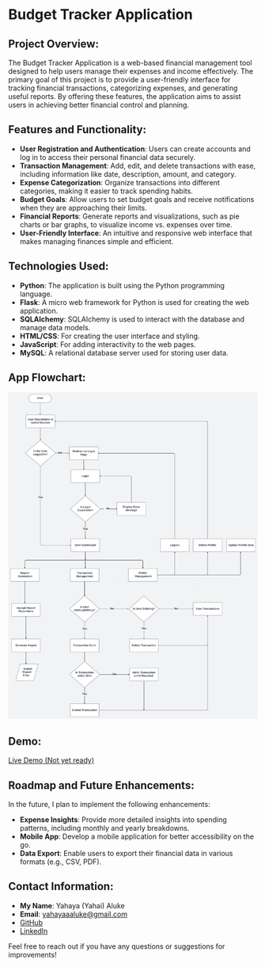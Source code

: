 # Budget Tracker Application

## Project Overview:
The Budget Tracker Application is a web-based financial management tool designed to help users manage their expenses and income effectively. The primary goal of this project is to provide a user-friendly interface for tracking financial transactions, categorizing expenses, and generating useful reports. By offering these features, the application aims to assist users in achieving better financial control and planning.

## Features and Functionality:
- **User Registration and Authentication**: Users can create accounts and log in to access their personal financial data securely.
- **Transaction Management**: Add, edit, and delete transactions with ease, including information like date, description, amount, and category.
- **Expense Categorization**: Organize transactions into different categories, making it easier to track spending habits.
- **Budget Goals**: Allow users to set budget goals and receive notifications when they are approaching their limits.
- **Financial Reports**: Generate reports and visualizations, such as pie charts or bar graphs, to visualize income vs. expenses over time.
- **User-Friendly Interface**: An intuitive and responsive web interface that makes managing finances simple and efficient.

## Technologies Used:
- **Python**: The application is built using the Python programming language.
- **Flask**: A micro web framework for Python is used for creating the web application.
- **SQLAlchemy**: SQLAlchemy is used to interact with the database and manage data models.
- **HTML/CSS**: For creating the user interface and styling.
- **JavaScript**: For adding interactivity to the web pages.
- **MySQL**: A relational database server used for storing user data.

## App Flowchart:
![Flowchart](flowchart.png)

## Demo:
[Live Demo (Not yet ready)](#)

## Roadmap and Future Enhancements:
In the future, I plan to implement the following enhancements:

- **Expense Insights**: Provide more detailed insights into spending patterns, including monthly and yearly breakdowns.
- **Mobile App**: Develop a mobile application for better accessibility on the go.
- **Data Export**: Enable users to export their financial data in various formats (e.g., CSV, PDF).

## Contact Information:
- **My Name**: Yahaya (Yahai) Aluke
- **Email**: yahayaaaluke@gmail.com
- [GitHub](https://github.com/yahaiii)
- [LinkedIn](https://www.linkedin.com/in/yahayaaluke)

Feel free to reach out if you have any questions or suggestions for improvements!

